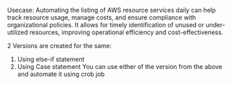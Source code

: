 Usecase: Automating the listing of AWS resource services daily can help track resource usage, manage costs, and ensure compliance with organizational policies. It allows for timely identification of unused or under-utilized resources, improving operational efficiency and cost-effectiveness.

2 Versions are created for the same:
1. Using else-if statement
2. Using Case statement
You can use either of the version from the above and automate it using crob job
